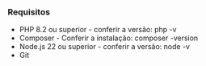 ### Requisitos

* PHP 8.2 ou superior - conferir a versão: php -v
* Composer - Conferir a instalação: composer -version
* Node.js 22 ou superior - conferir a versão: node -v
* Git



